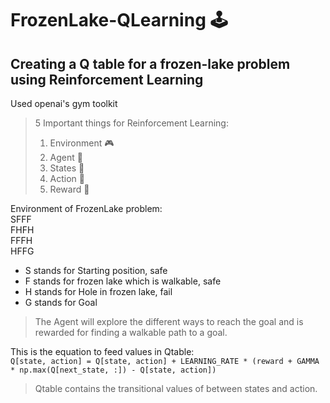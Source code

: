 # FrozenLake-QLearning 🕹
## Creating a Q table for a frozen-lake problem using Reinforcement Learning

Used openai's gym toolkit

> 5 Important things for Reinforcement Learning:
> 1. Environment 🎮
> 2. Agent 👤
> 3. States 🎰
> 4. Action 🎲
> 5. Reward 🥇

Environment of FrozenLake problem: <br />
SFFF <br />
FHFH <br />
FFFH <br />
HFFG <br />

- S stands for Starting position, safe
- F stands for frozen lake which is walkable, safe
- H stands for Hole in frozen lake, fail
- G stands for Goal

> The Agent will explore the different ways to reach the goal and is rewarded for finding a walkable path to a goal. 

This is the equation to feed values in Qtable:     
`Q[state, action] = Q[state, action] + LEARNING_RATE * (reward + GAMMA * np.max(Q[next_state, :]) - Q[state, action])`

> Qtable contains the transitional values of between states and action.
